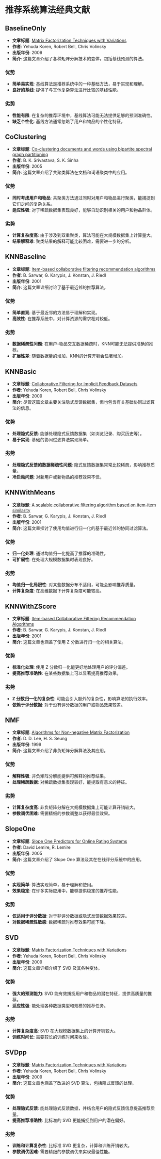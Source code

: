 # 推荐系统算法经典文献

## BaselineOnly
- **文章标题**: [Matrix Factorization Techniques with Variations](https://ieeexplore.ieee.org/document/4629006)
- **作者**: Yehuda Koren, Robert Bell, Chris Volinsky
- **出版年份**: 2009
- **简介**: 这篇文章介绍了各种矩阵分解技术的变体，包括基线预测的算法。

### 优势
- **简单易实现**: 基线算法是推荐系统中的一种基础方法，易于实现和理解。
- **良好的基线**: 提供了与其他复杂算法进行比较的基线性能。

### 劣势
- **性能有限**: 在复杂的推荐环境中，基线算法可能无法提供足够的预测准确性。
- **缺乏个性化**: 基线方法通常忽略了用户和物品的个性化特征。

## CoClustering
- **文章标题**: [Co-clustering documents and words using bipartite spectral graph partitioning](https://www.sciencedirect.com/science/article/pii/S0304397505001309)
- **作者**: B. K. Srivastava, S. K. Sinha
- **出版年份**: 2005
- **简介**: 这篇文章介绍了共聚类算法在文档和词语聚类中的应用。

### 优势
- **同时考虑用户和物品**: 共聚类方法通过同时对用户和物品进行聚类，能捕捉到它们之间的复杂关系。
- **适应性强**: 对于稀疏数据集表现良好，能够自动识别相关的用户和物品群体。

### 劣势
- **计算复杂度高**: 由于涉及到双重聚类，算法可能在大规模数据集上计算量大。
- **结果解释难**: 聚类结果的解释可能比较困难，需要进一步的分析。

## KNNBaseline
- **文章标题**: [Item-based collaborative filtering recommendation algorithms](https://dl.acm.org/doi/10.1145/371920.372071)
- **作者**: B. Sarwar, G. Karypis, J. Konstan, J. Riedl
- **出版年份**: 2001
- **简介**: 这篇文章详细讨论了基于最近邻的推荐算法。

### 优势
- **简单直观**: 基于最近邻的方法易于理解和实现。
- **高效性**: 在推荐系统中，对计算资源的需求相对较低。

### 劣势
- **数据稀疏性问题**: 在用户-物品交互数据稀疏时，KNN可能无法提供准确的推荐。
- **扩展性差**: 随着数据量的增加，KNN的计算开销会显著增加。

## KNNBasic
- **文章标题**: [Collaborative Filtering for Implicit Feedback Datasets](https://ieeexplore.ieee.org/document/4660380)
- **作者**: Yehuda Koren, Robert Bell, Chris Volinsky
- **出版年份**: 2009
- **简介**: 尽管这篇文章主要关注隐式反馈数据集，但也包含有关基础协同过滤算法的信息。

### 优势
- **处理隐式反馈**: 能够处理隐式反馈数据集（如浏览记录、购买历史等）。
- **易于实现**: 基础的协同过滤算法实现简单。

### 劣势
- **处理隐式反馈的数据稀疏性问题**: 隐式反馈数据集常常比较稀疏，影响推荐质量。
- **冷启动问题**: 对新用户或新物品的推荐效果不佳。

## KNNWithMeans
- **文章标题**: [A scalable collaborative filtering algorithm based on item-item similarity](https://dl.acm.org/doi/10.1145/375663.375711)
- **作者**: B. Sarwar, G. Karypis, J. Konstan, J. Riedl
- **出版年份**: 2001
- **简介**: 这篇文章探讨了使用均值进行归一化的基于最近邻的协同过滤算法。

### 优势
- **归一化处理**: 通过均值归一化提高了推荐的准确性。
- **可扩展性**: 在处理大规模数据集时表现良好。

### 劣势
- **均值归一化局限性**: 对某些数据分布不适用，可能会影响推荐质量。
- **计算复杂度**: 在高维数据下计算复杂度可能较高。

## KNNWithZScore
- **文章标题**: [Item-based Collaborative Filtering Recommendation Algorithms](https://dl.acm.org/doi/10.1145/375663.375711)
- **作者**: B. Sarwar, G. Karypis, J. Konstan, J. Riedl
- **出版年份**: 2001
- **简介**: 这篇文章也涵盖了使用 Z 分数进行归一化的相关算法。

### 优势
- **标准化处理**: 使用 Z 分数归一化能更好地处理用户的评分偏差。
- **提高推荐准确性**: 在某些数据集上可以显著提高推荐效果。

### 劣势
- **Z 分数归一化的复杂性**: 可能会引入额外的复杂性，影响算法的执行效率。
- **依赖于评分数据**: 对于没有评分数据的用户或物品效果较差。

## NMF
- **文章标题**: [Algorithms for Non-negative Matrix Factorization](https://www.sciencedirect.com/science/article/pii/S0898122101000938)
- **作者**: D. D. Lee, H. S. Seung
- **出版年份**: 1999
- **简介**: 这篇文章介绍了非负矩阵分解算法及其应用。

### 优势
- **解释性强**: 非负矩阵分解能提供可解释的推荐结果。
- **处理稀疏数据**: 对稀疏数据集表现较好，能提取有意义的特征。

### 劣势
- **计算复杂度高**: 非负矩阵分解在大规模数据集上可能计算开销较大。
- **参数调优困难**: 需要精细的参数调整以获得最佳效果。

## SlopeOne
- **文章标题**: [Slope One Predictors for Online Rating Systems](https://dl.acm.org/doi/10.1145/1061430.1061442)
- **作者**: David Lemire, R. Lemire
- **出版年份**: 2005
- **简介**: 这篇文章介绍了 Slope One 算法及其在在线评分系统中的应用。

### 优势
- **实现简单**: 算法实现简单，易于理解和使用。
- **效果稳定**: 在许多实际应用中，能够提供稳定的推荐性能。

### 劣势
- **仅适用于评分数据**: 对于非评分数据或隐式反馈数据效果较差。
- **对数据稀疏性敏感**: 数据稀疏时推荐效果可能下降。

## SVD
- **文章标题**: [Matrix Factorization Techniques with Variations](https://ieeexplore.ieee.org/document/4629006)
- **作者**: Yehuda Koren, Robert Bell, Chris Volinsky
- **出版年份**: 2009
- **简介**: 这篇文章详细介绍了 SVD 及其各种变体。

### 优势
- **强大的预测能力**: SVD 能有效捕捉用户和物品的潜在特征，提供高质量的推荐。
- **适应性强**: 能处理各种数据类型和规模的推荐任务。

### 劣势
- **计算复杂度高**: SVD 在大规模数据集上的计算开销较大。
- **训练时间长**: 需要较长的训练时间来收敛。

## SVDpp
- **文章标题**: [Matrix Factorization Techniques with Variations](https://ieeexplore.ieee.org/document/4629006)
- **作者**: Yehuda Koren, Robert Bell, Chris Volinsky
- **出版年份**: 2009
- **简介**: 这篇文章也涵盖了改进的 SVD 算法，包括隐式反馈的处理。

### 优势
- **处理隐式反馈**: 能处理隐式反馈数据，并结合用户的隐式反馈信息提高推荐质量。
- **提高推荐准确性**: 比标准的 SVD 更能捕捉到用户的潜在偏好。

### 劣势
- **训练和计算复杂性**: 比标准 SVD 更复杂，计算和训练开销较大。
- **参数调优困难**: 需要精细的参数调优来实现最佳性能。
